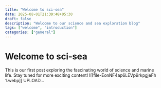 ```yaml
---
title: "Welcome to sci-sea"
date: 2025-08-01T21:39:48+05:30
draft: false
description: "Welcome to our science and sea exploration blog"
tags: ["welcome", "introduction"]
categories: ["general"]
---
```


# Welcome to sci-sea

This is our first post exploring the fascinating world of science and marine life. Stay tuned for more exciting content!
![[file-EonNF4ap6LEVp9rkpgjeFh 1.webp]]
UPLOAD...